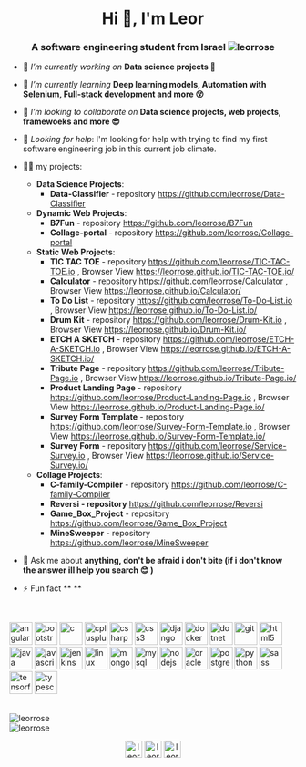 <h1 align="center">Hi 👋, I'm Leor</h1>
<h3 align="center">A software engineering student from Israel <img src="https://komarev.com/ghpvc/?username=leorrose" alt="leorrose" /></h3>

- 🔭 *I’m currently working on* **Data science projects :robot:** 

- 🌱 *I’m currently learning* **Deep learning models, Automation with Selenium, Full-stack development and more :dizzy_face:**

- 👯 *I’m looking to collaborate on* **Data science projects, web projects, framewoeks and more :sunglasses:**

- 🤔 *Looking for help*: I'm looking for help with trying to find my first software engineering job in this current job climate.

- 👨‍💻 my projects:
   - **Data Science Projects**:
     - **Data-Classifier** - repository https://github.com/leorrose/Data-Classifier
   - **Dynamic Web Projects**:
     - **B7Fun** - repository https://github.com/leorrose/B7Fun
     - **Collage-portal** - repository https://github.com/leorrose/Collage-portal
   - **Static Web Projects**:
     - **TIC TAC TOE** - repository https://github.com/leorrose/TIC-TAC-TOE.io , Browser View https://leorrose.github.io/TIC-TAC-TOE.io/
     - **Calculator** - repository https://github.com/leorrose/Calculator , Browser View https://leorrose.github.io/Calculator/
     - **To Do List** - repository https://github.com/leorrose/To-Do-List.io , Browser View https://leorrose.github.io/To-Do-List.io/
     - **Drum Kit** - repository https://github.com/leorrose/Drum-Kit.io , Browser View https://leorrose.github.io/Drum-Kit.io/
     - **ETCH A SKETCH** - repository https://github.com/leorrose/ETCH-A-SKETCH.io , Browser View https://leorrose.github.io/ETCH-A-SKETCH.io/
     - **Tribute Page** - repository https://github.com/leorrose/Tribute-Page.io , Browser View https://leorrose.github.io/Tribute-Page.io/
     - **Product Landing Page** - repository https://github.com/leorrose/Product-Landing-Page.io , Browser View https://leorrose.github.io/Product-Landing-Page.io/
     - **Survey Form Template** - repository https://github.com/leorrose/Survey-Form-Template.io , Browser View https://leorrose.github.io/Survey-Form-Template.io/
     - **Survey Form** - repository https://github.com/leorrose/Service-Survey.io , Browser View https://leorrose.github.io/Service-Survey.io/
   - **Collage Projects**:
     - **C-family-Compiler** - repository https://github.com/leorrose/C-family-Compiler
     - **Reversi - repository** https://github.com/leorrose/Reversi
     - **Game_Box_Project** - repository https://github.com/leorrose/Game_Box_Project
     - **MineSweeper** - repository https://github.com/leorrose/MineSweeper
- 💬 Ask me about **anything, don't be afraid i don't bite (if i don't know the answer ill help you search :blush: )**

- ⚡ Fun fact **  **

</br>
<p align="left"><img src="https://devicons.github.io/devicon/devicon.git/icons/angularjs/angularjs-original.svg" alt="angularjs" width="40" height="40"/> <img src="https://devicons.github.io/devicon/devicon.git/icons/bootstrap/bootstrap-plain.svg" alt="bootstrap" width="40" height="40"/> <img src="https://devicons.github.io/devicon/devicon.git/icons/c/c-original.svg" alt="c" width="40" height="40"/> <img src="https://devicons.github.io/devicon/devicon.git/icons/cplusplus/cplusplus-original.svg" alt="cplusplus" width="40" height="40"/> <img src="https://devicons.github.io/devicon/devicon.git/icons/csharp/csharp-original.svg" alt="csharp" width="40" height="40"/> <img src="https://devicons.github.io/devicon/devicon.git/icons/css3/css3-original-wordmark.svg" alt="css3" width="40" height="40"/> <img src="https://devicons.github.io/devicon/devicon.git/icons/django/django-original.svg" alt="django" width="40" height="40"/> <img src="https://devicons.github.io/devicon/devicon.git/icons/docker/docker-original-wordmark.svg" alt="docker" width="40" height="40"/> <img src="https://devicons.github.io/devicon/devicon.git/icons/dot-net/dot-net-original-wordmark.svg" alt="dotnet" width="40" height="40"/> <img src="https://www.vectorlogo.zone/logos/git-scm/git-scm-icon.svg" alt="git" width="40" height="40"/> <img src="https://devicons.github.io/devicon/devicon.git/icons/html5/html5-original-wordmark.svg" alt="html5" width="40" height="40"/> <img src="https://devicons.github.io/devicon/devicon.git/icons/java/java-original-wordmark.svg" alt="java" width="40" height="40"/> <img src="https://devicons.github.io/devicon/devicon.git/icons/javascript/javascript-original.svg" alt="javascript" width="40" height="40"/> <img src="https://www.vectorlogo.zone/logos/jenkins/jenkins-icon.svg" alt="jenkins" width="40" height="40"/> <img src="https://devicons.github.io/devicon/devicon.git/icons/linux/linux-original.svg" alt="linux" width="40" height="40"/> <img src="https://devicons.github.io/devicon/devicon.git/icons/mongodb/mongodb-original-wordmark.svg" alt="mongodb" width="40" height="40"/> <img src="https://devicons.github.io/devicon/devicon.git/icons/mysql/mysql-original-wordmark.svg" alt="mysql" width="40" height="40"/> <img src="https://devicons.github.io/devicon/devicon.git/icons/nodejs/nodejs-original-wordmark.svg" alt="nodejs" width="40" height="40"/> <img src="https://devicons.github.io/devicon/devicon.git/icons/oracle/oracle-original.svg" alt="oracle" width="40" height="40"/> <img src="https://devicons.github.io/devicon/devicon.git/icons/postgresql/postgresql-original-wordmark.svg" alt="postgresql" width="40" height="40"/> <img src="https://devicons.github.io/devicon/devicon.git/icons/python/python-original.svg" alt="python" width="40" height="40"/> <img src="https://devicons.github.io/devicon/devicon.git/icons/sass/sass-original.svg" alt="sass" width="40" height="40"/> <img src="https://www.vectorlogo.zone/logos/tensorflow/tensorflow-icon.svg" alt="tensorflow" width="40" height="40"/> <img src="https://devicons.github.io/devicon/devicon.git/icons/typescript/typescript-original.svg" alt="typescript" width="40" height="40"/></p>

</br>
<img align="center" src="https://github-readme-stats.vercel.app/api/top-langs/?username=leorrose&layout=compact&hide=html" alt="leorrose" />
</br>
<img align="center" src="https://github-readme-stats.vercel.app/api?username=leorrose&show_icons=true" alt="leorrose" />

</br>

<p align="center">
<a href="https://linkedin.com/in/leorrose" target="blank"><img align="center" src="https://cdn.jsdelivr.net/npm/simple-icons@3.0.1/icons/linkedin.svg" alt="leorrose" height="30" width="30" /></a>
<a href="https://fb.com/leor.rose" target="blank"><img align="center" src="https://cdn.jsdelivr.net/npm/simple-icons@3.0.1/icons/facebook.svg" alt="leor rose" height="30" width="30" /></a>
<a href="https://instagram.com/leor_rose" target="blank"><img align="center" src="https://cdn.jsdelivr.net/npm/simple-icons@3.0.1/icons/instagram.svg" alt="leor_rose" height="30" width="30" /></a>
</p>
